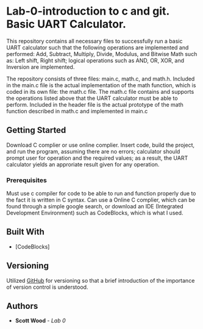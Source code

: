 # Lab-0-introduction to c and git. Basic UART Calculator.

This repository contains all necessary files to successfully run a basic UART calculator such that the following operations are implemented and performed: Add, Subtract, Multiply, Divide, Modulus, and Bitwise Math such as: Left shift, Right shift; logical operations such as AND, OR, XOR, and Inversion are implemented. 

The repository consists of three files: main.c, math.c, and math.h. Included in the main.c file is the actual implementation of the math function, which is coded in its own file: the math.c file. The math.c file contains and supports the operations listed above that the UART calculator must be able to perform. Included in the header file is the actual prototype of the math function described in math.c and implemented in main.c

## Getting Started

Download C complier or use online complier. Insert code, build the project, and run the program, assuming there are no errors; calculator should prompt user for operation and the required values; as a result, the UART calculator yields an approriate result given for any operation.

### Prerequisites

Must use c compiler for code to be able to run and function properly due to the fact it is written in C syntax. Can use a Online C complier, which can be found through a simple google search, or download an IDE (Integrated Development Environment) such as CodeBlocks, which is what I used.

## Built With

* [CodeBlocks]

## Versioning

Utilized [GitHub](http://semver.org/) for versioning so that a brief introduction of the importance of version control is understood.

## Authors

* **Scott Wood** - *Lab 0*







